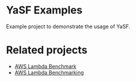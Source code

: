 # YaSF Examples

Example project to demonstrate the usage of YaSF.

# Related projects
- [AWS Lambda Benchmark](https://github.com/theam/aws-lambda-benchmark/)
- [AWS Lambda Benchmarking](https://github.com/cocohub/aws-lambda-benchmarking)
